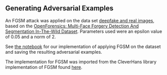 ## Generating Adversarial Examples
An FGSM attack was applied on the data set [deepfake and real images](https://www.kaggle.com/datasets/manjilkarki/deepfake-and-real-images), based on the [OpenForensics: Multi-Face Forgery Detection And Segmentation In-The-Wild Dataset](https://zenodo.org/records/5528418#.YpdlS2hBzDd). Parameters used were an epsilon value of 0.05 and a norm of 2.

See [the notebook](transformer-attack.ipynb) for our implementation of applying FGSM on the dataset and saving the resulting adversarial examples.

The implementation for FGSM was imported from the CleverHans library implementation of FGSM found [here](https://github.com/cleverhans-lab/cleverhans/blob/master/cleverhans/torch/attacks/fast_gradient_method.py).
